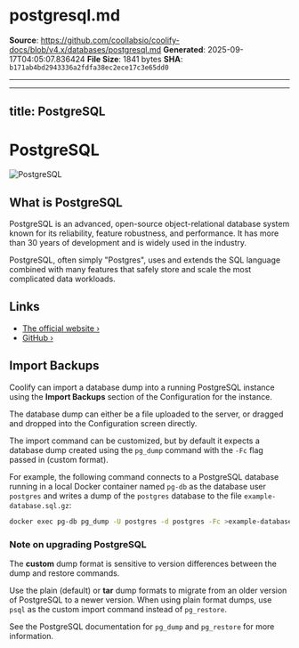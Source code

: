 # postgresql.md

**Source**: https://github.com/coollabsio/coolify-docs/blob/v4.x/databases/postgresql.md
**Generated**: 2025-09-17T04:05:07.836424
**File Size**: 1841 bytes
**SHA**: `b171ab4bd2943336a2fdfa38ec2ece17c3e65dd0`

---

---
title: PostgreSQL
---

# PostgreSQL

![PostgreSQL](/images/database-logos/postgresql.webp)

## What is PostgreSQL

PostgreSQL is an advanced, open-source object-relational database system known for its reliability, feature robustness, and performance. It has more than 30 years of development and is widely used in the industry.

PostgreSQL, often simply "Postgres", uses and extends the SQL language combined with many features that safely store and scale the most complicated data workloads.

## Links

- [The official website ›](https://www.postgresql.org/)
- [GitHub ›](https://github.com/postgres/postgres)

## Import Backups

Coolify can import a database dump into a running PostgreSQL instance using the
**Import Backups** section of the Configuration for the instance.

The database dump can either be a file uploaded to the server, or dragged and
dropped into the Configuration screen directly.

The import command can be customized, but by default it expects a database dump
created using the `pg_dump` command with the `-Fc` flag passed in (custom
format).

For example, the following command connects to a PostgreSQL database running in
a local Docker container named `pg-db` as the database user `postgres` and
writes a dump of the `postgres` database to the file `example-database.sql.gz`:

```bash
docker exec pg-db pg_dump -U postgres -d postgres -Fc >example-database.sql.gz
```

### Note on upgrading PostgreSQL

The __custom__ dump format is sensitive to version differences between the dump and
restore commands.

Use the plain (default) or __tar__ dump formats to migrate from an older version
of PostgreSQL to a newer version. When using plain format dumps, use `psql` as
the custom import command instead of `pg_restore`.

See the PostgreSQL documentation for `pg_dump` and `pg_restore` for more information.

